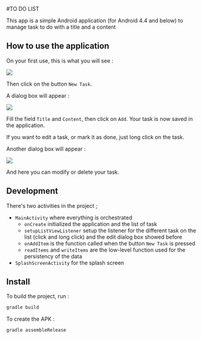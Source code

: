 #TO DO LIST

This app is a simple Android application (for Android 4.4 and below) to manage task to do with a title and a content

## How to use the application

On your first use, this is what you will see :

![](http://i.imgur.com/v4Olbx3.png)

Then click on the button ``New Task``.

A dialog box will appear :

![](http://i.imgur.com/GB8o278.png)

Fill the field ``Title`` and ``Content``, then click on ``Add``. Your task is now saved in the application.

If you want to edit a task, or mark it as done, just long click on the task.

Another dialog box will appear :

![](http://i.imgur.com/8UK05Gc.png)

And here you can modify or delete your task.

## Development

There's two activities in the project ;

*   ``MainActivity``  where everything is orchestrated
	* ``onCreate`` initialized the application and the list of task
	* ``setupListViewListener`` setup the listener for the different task on the list (click and long click) and  the edit dialog box showed before
	* ``onAddItem`` is the function called when the button ``New Task`` is pressed
	* ``readItems`` and ``writeItems`` are the low-level function used for the persistency of the data
*  ``SplashScreenActivity`` for the splash screen

## Install

To build the project, run :

```bash
gradle build
```

To create the APK :

```bash
gradle assembleRelease
```
